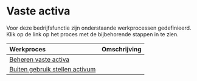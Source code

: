 # Vaste activa

Voor deze bedrijfsfunctie zijn onderstaande werkprocessen gedefinieerd. Klik op de link op het proces met de bijbehorende stappen in te zien.

Werkproces | Omschrijving
:--- | :---
[Beheren vaste activa](beheren-vaste-activa/) | 
[Buiten gebruik stellen activum](buiten-gebruik-stellen-activum/) | 
